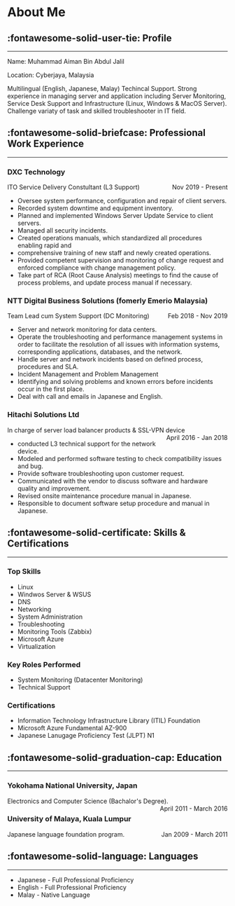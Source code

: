 <!-- markdownlint-disable MD033 -->

# About Me

## :fontawesome-solid-user-tie: Profile

---

Name: Muhammad Aiman Bin Abdul Jalil

Location: Cyberjaya, Malaysia

Multilingual (English, Japanese, Malay) Techincal Support.
Strong experience in managing server and application including Server Monitoring,
Service Desk Support and Infrastructure (Linux, Windows & MacOS Server).
Challenge variaty of task and skilled troubleshooter in IT field.

## :fontawesome-solid-briefcase: Professional Work Experience

---

### DXC Technology

ITO Service Delivery Constultant (L3 Support)
<span style="float: right;">Nov 2019 - Present</span>

- Oversee system performance, configuration and repair of client servers.
- Recorded system downtime and equipment inventory.
- Planned and implemented Windows Server Update Service to client servers.
- Managed all security incidents.
- Created operations manuals, which standardized all procedures enabling rapid and
- comprehensive training of new staff and newly created operations.
- Provided competent supervision and monitoring of
  change request and enforced compliance with change management policy.
- Take part of RCA (Root Cause Analysis) meetings to find
  the cause of process problems, and update process manual if necessary.

### NTT Digital Business Solutions (fomerly Emerio Malaysia)

Team Lead cum System Support (DC Monitoring)
<span style="float: right;">Feb 2018 - Nov 2019</span>

- Server and network monitoring for data centers.
- Operate the troubleshooting and performance management systems in order to facilitate
  the resolution of all issues with information systems, corresponding applications,
  databases, and the network.
- Handle server and network incidents based on defined process, procedures and SLA.
- Incident Management and Problem Management
- Identifying and solving problems and known errors
  before incidents occur in the first place.
- Deal with call and emails in Japanese and English.

### Hitachi Solutions Ltd

In charge of server load balancer products & SSL-VPN device
<span style="float: right;">April 2016 - Jan 2018</span>

- conducted L3 technical support for the network device.
- Modeled and performed software testing to check compatibility issues and bug.
- Provide software troubleshooting upon customer request.
- Communicated with the vendor to discuss software and hardware quality and improvement.
- Revised onsite maintenance procedure manual in Japanese.
- Responsible to document software setup procedure and manual in Japanese.

## :fontawesome-solid-certificate: Skills & Certifications

---

### Top Skills

- Linux
- Windwos Server & WSUS
- DNS
- Networking
- System Administration
- Troubleshooting
- Monitoring Tools (Zabbix)
- Microsoft Azure
- Virtualization

<!-- |                           |                       |                 |
| ------------------------- | --------------------- | --------------- |
| Linux                     | Windwos Server & WSUS | DNS             |
| Networking                | System Administration | Troubleshooting |
| Monitoring Tools (Zabbix) | Microsoft Azure       | Virtualization  | -->

### Key Roles Performed

- System Monitoring (Datacenter Monitoring)
- Technical Support

### Certifications

- Information Technology Infrastructure Library (ITIL) Foundation
- Microsoft Azure Fundamental AZ-900
- Japanese Lanugage Proficiency Test (JLPT) N1

## :fontawesome-solid-graduation-cap: Education

---

### Yokohama National University, Japan

Electronics and Computer Science (Bachalor's Degree).
<span style="float: right;">April 2011 - March 2016</span>

### University of Malaya, Kuala Lumpur

Japanese language foundation program.
<span style="float: right;">Jan 2009 - March 2011</span>

## :fontawesome-solid-language: Languages

---

- Japanese - Full Professional Proficiency
- English - Full Professional Proficiency
- Malay - Native Language
